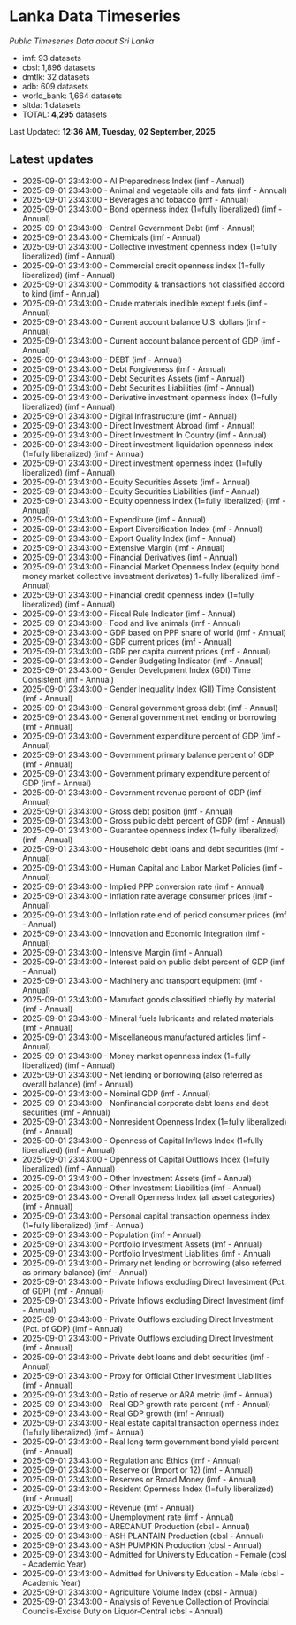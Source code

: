 # Lanka Data Timeseries
*Public Timeseries Data about Sri Lanka*

* imf: 93 datasets
* cbsl: 1,896 datasets
* dmtlk: 32 datasets
* adb: 609 datasets
* world_bank: 1,664 datasets
* sltda: 1 datasets
* TOTAL: **4,295** datasets

Last Updated: **12:36 AM, Tuesday, 02 September, 2025**

## Latest updates

* 2025-09-01 23:43:00 - AI Preparedness Index (imf - Annual)
* 2025-09-01 23:43:00 - Animal and vegetable oils and fats (imf - Annual)
* 2025-09-01 23:43:00 - Beverages and tobacco (imf - Annual)
* 2025-09-01 23:43:00 - Bond openness index (1=fully liberalized) (imf - Annual)
* 2025-09-01 23:43:00 - Central Government Debt (imf - Annual)
* 2025-09-01 23:43:00 - Chemicals (imf - Annual)
* 2025-09-01 23:43:00 - Collective investment openness index (1=fully liberalized) (imf - Annual)
* 2025-09-01 23:43:00 - Commercial credit openness index (1=fully liberalized) (imf - Annual)
* 2025-09-01 23:43:00 - Commodity & transactions not classified accord to kind (imf - Annual)
* 2025-09-01 23:43:00 - Crude materials inedible except fuels (imf - Annual)
* 2025-09-01 23:43:00 - Current account balance U.S. dollars (imf - Annual)
* 2025-09-01 23:43:00 - Current account balance percent of GDP (imf - Annual)
* 2025-09-01 23:43:00 - DEBT (imf - Annual)
* 2025-09-01 23:43:00 - Debt Forgiveness (imf - Annual)
* 2025-09-01 23:43:00 - Debt Securities Assets (imf - Annual)
* 2025-09-01 23:43:00 - Debt Securities Liabilities (imf - Annual)
* 2025-09-01 23:43:00 - Derivative investment openness index (1=fully liberalized) (imf - Annual)
* 2025-09-01 23:43:00 - Digital Infrastructure (imf - Annual)
* 2025-09-01 23:43:00 - Direct Investment Abroad (imf - Annual)
* 2025-09-01 23:43:00 - Direct Investment In Country (imf - Annual)
* 2025-09-01 23:43:00 - Direct investment liquidation openness index (1=fully liberalized) (imf - Annual)
* 2025-09-01 23:43:00 - Direct investment openness index (1=fully liberalized) (imf - Annual)
* 2025-09-01 23:43:00 - Equity Securities Assets (imf - Annual)
* 2025-09-01 23:43:00 - Equity Securities Liabilities (imf - Annual)
* 2025-09-01 23:43:00 - Equity openness index (1=fully liberalized) (imf - Annual)
* 2025-09-01 23:43:00 - Expenditure (imf - Annual)
* 2025-09-01 23:43:00 - Export Diversification Index (imf - Annual)
* 2025-09-01 23:43:00 - Export Quality Index (imf - Annual)
* 2025-09-01 23:43:00 - Extensive Margin (imf - Annual)
* 2025-09-01 23:43:00 - Financial Derivatives (imf - Annual)
* 2025-09-01 23:43:00 - Financial Market Openness Index (equity bond money market collective investment derivates) 1=fully liberalized (imf - Annual)
* 2025-09-01 23:43:00 - Financial credit openness index (1=fully liberalized) (imf - Annual)
* 2025-09-01 23:43:00 - Fiscal Rule Indicator (imf - Annual)
* 2025-09-01 23:43:00 - Food and live animals (imf - Annual)
* 2025-09-01 23:43:00 - GDP based on PPP share of world (imf - Annual)
* 2025-09-01 23:43:00 - GDP current prices (imf - Annual)
* 2025-09-01 23:43:00 - GDP per capita current prices (imf - Annual)
* 2025-09-01 23:43:00 - Gender Budgeting Indicator (imf - Annual)
* 2025-09-01 23:43:00 - Gender Development Index (GDI) Time Consistent (imf - Annual)
* 2025-09-01 23:43:00 - Gender Inequality Index (GII) Time Consistent (imf - Annual)
* 2025-09-01 23:43:00 - General government gross debt (imf - Annual)
* 2025-09-01 23:43:00 - General government net lending or borrowing (imf - Annual)
* 2025-09-01 23:43:00 - Government expenditure percent of GDP (imf - Annual)
* 2025-09-01 23:43:00 - Government primary balance percent of GDP (imf - Annual)
* 2025-09-01 23:43:00 - Government primary expenditure percent of GDP (imf - Annual)
* 2025-09-01 23:43:00 - Government revenue percent of GDP (imf - Annual)
* 2025-09-01 23:43:00 - Gross debt position (imf - Annual)
* 2025-09-01 23:43:00 - Gross public debt percent of GDP (imf - Annual)
* 2025-09-01 23:43:00 - Guarantee openness index (1=fully liberalized) (imf - Annual)
* 2025-09-01 23:43:00 - Household debt loans and debt securities (imf - Annual)
* 2025-09-01 23:43:00 - Human Capital and Labor Market Policies (imf - Annual)
* 2025-09-01 23:43:00 - Implied PPP conversion rate (imf - Annual)
* 2025-09-01 23:43:00 - Inflation rate average consumer prices (imf - Annual)
* 2025-09-01 23:43:00 - Inflation rate end of period consumer prices (imf - Annual)
* 2025-09-01 23:43:00 - Innovation and Economic Integration (imf - Annual)
* 2025-09-01 23:43:00 - Intensive Margin (imf - Annual)
* 2025-09-01 23:43:00 - Interest paid on public debt percent of GDP (imf - Annual)
* 2025-09-01 23:43:00 - Machinery and transport equipment (imf - Annual)
* 2025-09-01 23:43:00 - Manufact goods classified chiefly by material (imf - Annual)
* 2025-09-01 23:43:00 - Mineral fuels lubricants and related materials (imf - Annual)
* 2025-09-01 23:43:00 - Miscellaneous manufactured articles (imf - Annual)
* 2025-09-01 23:43:00 - Money market openness index (1=fully liberalized) (imf - Annual)
* 2025-09-01 23:43:00 - Net lending or borrowing (also referred as overall balance) (imf - Annual)
* 2025-09-01 23:43:00 - Nominal GDP (imf - Annual)
* 2025-09-01 23:43:00 - Nonfinancial corporate debt loans and debt securities (imf - Annual)
* 2025-09-01 23:43:00 - Nonresident Openness Index (1=fully liberalized) (imf - Annual)
* 2025-09-01 23:43:00 - Openness of Capital Inflows Index (1=fully liberalized) (imf - Annual)
* 2025-09-01 23:43:00 - Openness of Capital Outflows Index (1=fully liberalized) (imf - Annual)
* 2025-09-01 23:43:00 - Other Investment Assets (imf - Annual)
* 2025-09-01 23:43:00 - Other Investment Liabilities (imf - Annual)
* 2025-09-01 23:43:00 - Overall Openness Index (all asset categories) (imf - Annual)
* 2025-09-01 23:43:00 - Personal capital transaction openness index (1=fully liberalized) (imf - Annual)
* 2025-09-01 23:43:00 - Population (imf - Annual)
* 2025-09-01 23:43:00 - Portfolio Investment Assets (imf - Annual)
* 2025-09-01 23:43:00 - Portfolio Investment Liabilities (imf - Annual)
* 2025-09-01 23:43:00 - Primary net lending or borrowing (also referred as primary balance) (imf - Annual)
* 2025-09-01 23:43:00 - Private Inflows excluding Direct Investment (Pct. of GDP) (imf - Annual)
* 2025-09-01 23:43:00 - Private Inflows excluding Direct Investment (imf - Annual)
* 2025-09-01 23:43:00 - Private Outflows excluding Direct Investment (Pct. of GDP) (imf - Annual)
* 2025-09-01 23:43:00 - Private Outflows excluding Direct Investment (imf - Annual)
* 2025-09-01 23:43:00 - Private debt loans and debt securities (imf - Annual)
* 2025-09-01 23:43:00 - Proxy for Official Other Investment Liabilities (imf - Annual)
* 2025-09-01 23:43:00 - Ratio of reserve or ARA metric (imf - Annual)
* 2025-09-01 23:43:00 - Real GDP growth rate percent (imf - Annual)
* 2025-09-01 23:43:00 - Real GDP growth (imf - Annual)
* 2025-09-01 23:43:00 - Real estate capital transaction openness index (1=fully liberalized) (imf - Annual)
* 2025-09-01 23:43:00 - Real long term government bond yield percent (imf - Annual)
* 2025-09-01 23:43:00 - Regulation and Ethics (imf - Annual)
* 2025-09-01 23:43:00 - Reserve or (Import or 12) (imf - Annual)
* 2025-09-01 23:43:00 - Reserves or Broad Money (imf - Annual)
* 2025-09-01 23:43:00 - Resident Openness Index (1=fully liberalized) (imf - Annual)
* 2025-09-01 23:43:00 - Revenue (imf - Annual)
* 2025-09-01 23:43:00 - Unemployment rate (imf - Annual)
* 2025-09-01 23:43:00 - ARECANUT Production (cbsl - Annual)
* 2025-09-01 23:43:00 - ASH PLANTAIN Production (cbsl - Annual)
* 2025-09-01 23:43:00 - ASH PUMPKIN Production (cbsl - Annual)
* 2025-09-01 23:43:00 - Admitted for University Education - Female (cbsl - Academic Year)
* 2025-09-01 23:43:00 - Admitted for University Education - Male (cbsl - Academic Year)
* 2025-09-01 23:43:00 - Agriculture Volume Index (cbsl - Annual)
* 2025-09-01 23:43:00 - Analysis of Revenue Collection of Provincial Councils-Excise Duty on Liquor-Central (cbsl - Annual)